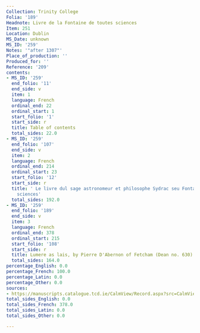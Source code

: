 ```yaml
---
Collection: Trinity College
Folia: '189'
Headnote: Livre de la Fontaine de toutes sciences
Item: 251
Location: Dublin
MS_Date: unknown
MS_ID: '259'
Notes: '"after 1307"'
Place_of_production: ''
Produced_for: ''
Reference: '209'
contents:
- MS_ID: '259'
  end_folio: '11'
  end_side: v
  item: 1
  language: French
  ordinal_end: 22
  ordinal_start: 1
  start_folio: '1'
  start_side: r
  title: Table of contents
  total_sides: 22.0
- MS_ID: '259'
  end_folio: '107'
  end_side: v
  item: 2
  language: French
  ordinal_end: 214
  ordinal_start: 23
  start_folio: '12'
  start_side: r
  title: ' Le livre dul sage astronomeur et philosophe Sydrac seu Fontayne de totes
    sciences'
  total_sides: 192.0
- MS_ID: '259'
  end_folio: '189'
  end_side: v
  item: 3
  language: French
  ordinal_end: 378
  ordinal_start: 215
  start_folio: '108'
  start_side: r
  title: Lumere as lais, by Pierre D'Abernon of Fetcham (Dean no. 630)
  total_sides: 164.0
percentage_English: 0.0
percentage_French: 100.0
percentage_Latin: 0.0
percentage_Other: 0.0
sources:
- https://manuscripts.catalogue.tcd.ie/CalmView/Record.aspx?src=CalmView.Catalog&id=IE+TCD+MS+209
total_sides_English: 0.0
total_sides_French: 378.0
total_sides_Latin: 0.0
total_sides_Other: 0.0

---
```


